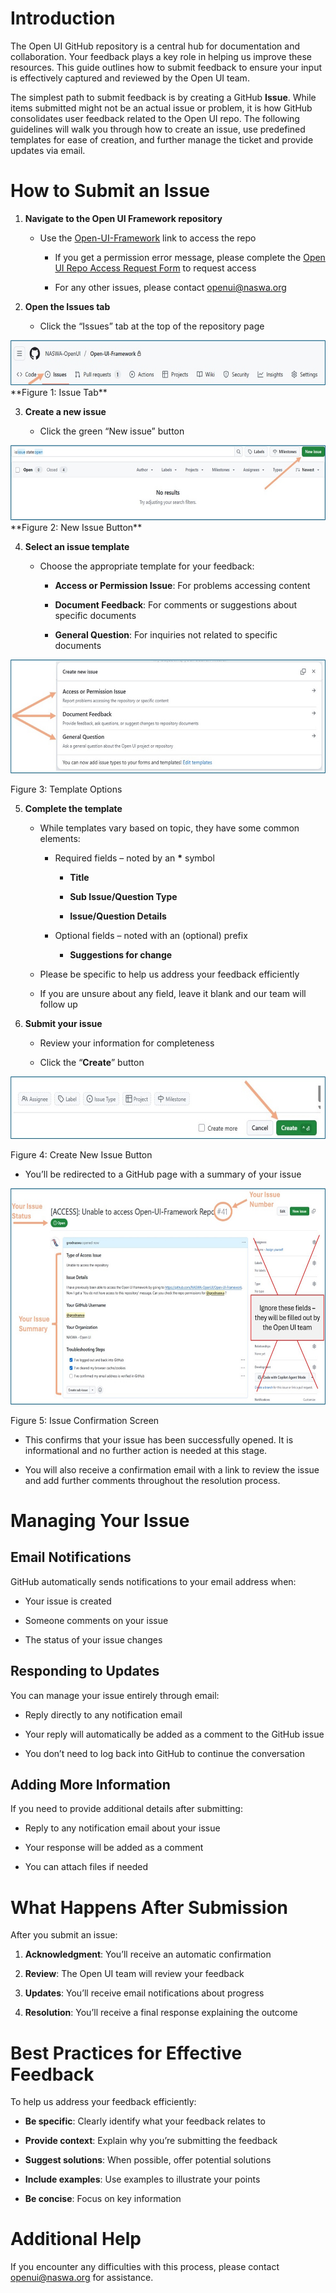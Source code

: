 # Introduction

The Open UI GitHub repository is a central hub for documentation and
collaboration. Your feedback plays a key role in helping us improve
these resources. This guide outlines how to submit feedback to ensure
your input is effectively captured and reviewed by the Open UI team.

The simplest path to submit feedback is by creating a GitHub **Issue**.
While items submitted might not be an actual issue or problem, it is how
GitHub consolidates user feedback related to the Open UI repo. The
following guidelines will walk you through how to create an issue, use
predefined templates for ease of creation, and further manage the ticket
and provide updates via email.

# How to Submit an Issue

1.  **Navigate to the Open UI Framework repository**

    - Use the
      [Open-UI-Framework](https://github.com/NASWA-OpenUI/Open-UI-Framework)
      link to access the repo

      - If you get a permission error message, please complete the [Open
        UI Repo Access Request
        Form](https://forms.office.com/Pages/ResponsePage.aspx?id=wgcnrwjKGE-noLkKj608dgOZ_Szh0_5OsCziloIAKrpURUo3N0FMMEZGSkhGOVpMR0pDTEw5WFZCWi4u)
        to request access

      - For any other issues, please contact <openui@naswa.org>

2.  **Open the Issues tab**

    - Click the “Issues” tab at the top of the repository page

<img src="./media/Image2.jpg" style="width:6.46875in;height:0.74634in" />
            **Figure 1: Issue Tab**

3.  **Create a new issue**

    - Click the green “New issue” button

<img src="./media/Image3.jpg" style="width:6.46875in;height:1.25in"/>
            **Figure 2: New Issue Button**

4.  **Select an issue template**

    - Choose the appropriate template for your feedback:

      - **Access or Permission Issue**: For problems accessing content

      - **Document Feedback**: For comments or suggestions about
        specific documents

      - **General Question**: For inquiries not related to specific
        documents

<img src="./media/Image4.jpg" style="width:6.68403in;height:1.89583in"/>

Figure 3: Template Options

5.  **Complete the template**

    - While templates vary based on topic, they have some common
      elements:

      - Required fields – noted by an **\*** symbol

        - **Title**

        - **Sub Issue/Question Type**

        - **Issue/Question Details**

      - Optional fields – noted with an (optional) prefix

        - **Suggestions for change**

    - Please be specific to help us address your feedback efficiently

    - If you are unsure about any field, leave it blank and our team
      will follow up

6.  **Submit your issue**

    - Review your information for completeness

    - Click the “**Create**” button

<img src="./media/Image5.jpg" style="width:6.53125in;height:1.04722in"/>

Figure 4: Create New Issue Button

- You’ll be redirected to a GitHub page with a summary of your issue

 <img src="./media/Image6.jpg" style="width:6.5in;height:3.60139in"/>

Figure 5: Issue Confirmation Screen

- This confirms that your issue has been successfully opened. It is
  informational and no further action is needed at this stage.

- You will also receive a confirmation email with a link to review the
  issue and add further comments throughout the resolution process.

# Managing Your Issue

## Email Notifications

GitHub automatically sends notifications to your email address when:

- Your issue is created

- Someone comments on your issue

- The status of your issue changes

## Responding to Updates

You can manage your issue entirely through email:

- Reply directly to any notification email

- Your reply will automatically be added as a comment to the GitHub
  issue

- You don’t need to log back into GitHub to continue the conversation

## Adding More Information

If you need to provide additional details after submitting:

- Reply to any notification email about your issue

- Your response will be added as a comment

- You can attach files if needed

# What Happens After Submission

After you submit an issue:

1.  **Acknowledgment**: You’ll receive an automatic confirmation

2.  **Review**: The Open UI team will review your feedback

3.  **Updates**: You’ll receive email notifications about progress

4.  **Resolution**: You’ll receive a final response explaining the
    outcome

# Best Practices for Effective Feedback

To help us address your feedback efficiently:

- **Be specific**: Clearly identify what your feedback relates to

- **Provide context**: Explain why you’re submitting the feedback

- **Suggest solutions**: When possible, offer potential solutions

- **Include examples**: Use examples to illustrate your points

- **Be concise**: Focus on key information

# Additional Help

If you encounter any difficulties with this process, please contact
<openui@naswa.org> for assistance.
